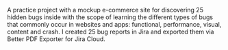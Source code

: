 A practice project with a mockup e-commerce site for discovering 25 hidden bugs inside with the scope of learning the different types of bugs that commonly occur in websites and apps: functional, performance, visual, content and crash. I created 25 bug reports in Jira and exported them via Better PDF Exporter for Jira Cloud.